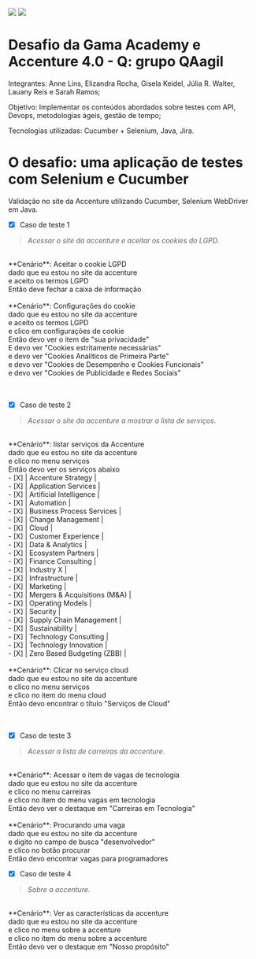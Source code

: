 ![](https://img.shields.io/badge/cucumber-v.0.0.1-yellow.svg)
![](https://img.shields.io/badge/selenium-v.3.141.59-green.svg)


# Desafio da Gama Academy e Accenture 4.0 - Q: grupo QAagil

Integrantes: Anne Lins, Elizandra Rocha, Gisela Keidel, Júlia R. Walter, Lauany Reis e Sarah Ramos;

Objetivo: Implementar os conteúdos abordados sobre testes com API, Devops, metodologias ágeis, 
gestão de tempo;

Tecnologias utilizadas: Cucumber + Selenium, Java, Jira.

# O desafio: uma aplicação de testes com Selenium e Cucumber
Validação no site da Accenture utilizando Cucumber, Selenium WebDriver em Java.

- [x] Caso de teste 1
 >*Acessar o site da accenture e aceitar os cookies do LGPD.<br>*
 <br>
**Cenário**: Aceitar o cookie LGPD <br>
  dado que eu estou no site da accenture <br>
  e aceito os termos LGPD <br>
  Então deve fechar a caixa de informação <br>
 <br>
**Cenário**: Configurações do cookie <br>
  dado que eu estou no site da accenture <br>
  e aceito os termos LGPD <br>
  e clico em configurações de cookie <br>
  Então devo ver o item de "sua privacidade" <br>
  E devo ver "Cookies estritamente necessárias" <br>
  e devo ver "Cookies Analíticos de Primeira Parte" <br>
  e devo ver "Cookies de Desempenho e Cookies Funcionais" <br>
  e devo ver "Cookies de Publicidade e Redes Sociais" <br>
 <br> <br>


- [x] Caso de teste 2
 >*Acessar o site da accenture a mostrar a lista de serviços.<br>*
 <br>
**Cenário**: listar serviços da Accenture <br>
  dado que eu estou no site da accenture <br>
  e clico no menu serviços <br>
  Então devo ver os serviços abaixo <br>
  - [X] 	| Accenture Strategy | <br>
  - [X]  | Application Services | <br>
  - [X]  | Artificial Intelligence | <br>
  - [X]  | Automation | <br>
  - [X]  | Business Process Services | <br>
  - [X]  | Change Management | <br>
  - [X]  | Cloud | <br>
  - [X]  | Customer Experience | <br>
  - [X]  | Data & Analytics | <br>
  - [X]  | Ecosystem Partners | <br>
  - [X]  | Finance Consulting | <br>
  - [X]  | Industry X | <br>
  - [X]  | Infrastructure | <br>
  - [X]  | Marketing | <br>
  - [X]  | Mergers & Acquisitions (M&A) | <br>
  - [X]  | Operating Models | <br>
  - [X]  | Security | <br>
  - [X]  | Supply Chain Management | <br>
  - [X]  | Sustainability | <br>
  - [X]  | Technology Consulting | <br>
  - [X]  | Technology Innovation | <br>
  - [X] | Zero Based Budgeting (ZBB) | <br>
 <br>
**Cenário**: Clicar no serviço cloud <br>
  dado que eu estou no site da accenture <br>
  e clico no menu serviços <br>
  e clico no item do menu cloud <br>
  Então devo encontrar o título "Serviços de Cloud"<br>
   <br> <br>
  
- [x] Caso de teste 3
 >*Acessar a lista de carreiras da accenture.<br>*
 <br>
**Cenário**: Acessar o item de vagas de tecnologia <br>
  dado que eu estou no site da accenture <br>
  e clico no menu carreiras <br>
  e clico no item do menu vagas em tecnologia <br>
  Então devo ver o destaque em "Carreiras em Tecnologia" <br>
 <br>
**Cenário**: Procurando uma vaga <br>
  dado que eu estou no site da accenture <br>
  e digito no campo de busca "desenvolvedor" <br>
  e clico no botão procurar <br>
  Então devo encontrar vagas para programadores <br>


- [x] Caso de teste 4
 >*Sobre a accenture.<br>*
 <br>
 **Cenário**: Ver as características da accenture <br>
  dado que eu estou no site da accenture <br>
  e clico no menu sobre a accenture <br>
  e clico no item do menu sobre a accenture <br>
  Então devo ver o destaque em "Nosso propósito" <br>
  <br>
